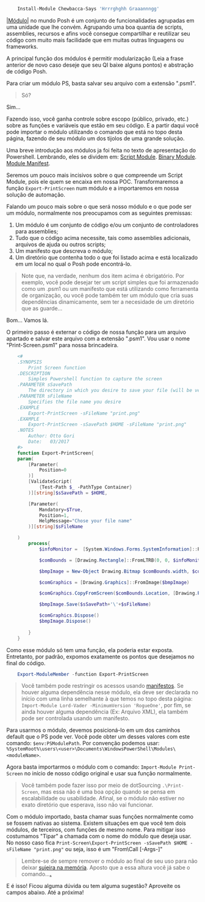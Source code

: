 ~~~powershell
    Install-Module Chewbacca-Says 'Hrrrghghh Graaannngg'
~~~

[|Módulo|](https://educacao.uol.com.br/disciplinas/matematica/modulo-ou-valor-absoluto-calculando-o-modulo.htm) no mundo Posh é um conjunto de funcionalidades agrupadas em uma unidade que lhe convém. Agrupando uma boa quantia de scripts, assemblies, recursos e afins você consegue compartilhar e reutilizar seu código com muito mais facilidade que em muitas outras linguagens ou frameworks.

A principal função dos módulos é permitir modularização (Leia a frase anterior de novo caso deseje que seu QI baixe alguns pontos) e abstração de código Posh.

Para criar um módulo PS, basta salvar seu arquivo com a extensão ".psm1".

>Só?

Sim...

Fazendo isso, você ganha controle sobre escopo (público, privado, etc.) sobre as funções e variáveis que estão em seu código. E a partir daqui você pode importar o módulo utilizando o comando que está no topo desta página, fazendo de seu módulo um dos tijolos de uma grande solução.

Uma breve introdução aos módulos ja foi feita no texto de apresentação do Powershell. Lembrando, eles se dividem em:
[Script Module](https://msdn.microsoft.com/en-us/library/dd878340(v=vs.85).aspx).
[Binary Module](https://msdn.microsoft.com/en-us/library/dd878342(v=vs.85).aspx).
[Module Manifest](https://msdn.microsoft.com/en-us/library/dd878337(v=vs.85).aspx). 

Seremos um pouco mais incisivos sobre o que compreende um Script Module, pois ele quem se encaixa em nossa POC. Transformaremos a função `Export-PrintScreen` num módulo e a importaremos em nossa solução de automação.

Falando um pouco mais sobre o que será nosso módulo e o que pode ser um módulo, normalmente nos preocupamos com as seguintes premissas:
1. Um módulo é um conjunto de código e/ou um conjunto de controladores para assemblies;
2. Tudo que o código acima necessite, tais como assemblies adicionais, arquivos de ajuda ou outros scripts;
3. Um manifesto que descreva o módulo;
4. Um diretório que contenha todo o que foi listado acima e está localizado em um local no qual o Posh pode encontrá-lo.

>Note que, na verdade, nenhum dos item acima é obrigatório. Por exemplo, você pode desejar ter um script simples que foi armazenado como um .psm1 ou um manifesto que está utilizando como ferramenta de organização, ou você pode também ter um módulo que cria suas dependências dinamicamente, sem ter a necesidade de um diretório que as guarde...

Bom... Vamos lá.

O primeiro passo é externar o código de nossa função para um arquivo apartado e salvar este arquivo com a extensão ".psm1". Vou usar o nome "Print-Screen.psm1" para nossa brincadeira.

~~~powershell
    <#
    .SYNOPSIS
        Print Screen function
    .DESCRIPTION
        Simples Powershell function to capture the screen
    .PARAMETER sSavePath
        The directory in which you desire to save your file (will be verified using Test-Path)
    .PARAMETER sFileName
        Specifies the file name you desire
    .EXAMPLE
        Export-PrintScreen -sFileName "print.png"
    .EXAMPLE
        Export-PrintScreen -sSavePath $HOME -sFileName "print.png"
    .NOTES
        Author: Otto Gori
        Date:   03/2017    
    #>
    function Export-PrintScreen{
    param(
        [Parameter(
            Position=0
        )]
        [ValidateScript(
            {Test-Path $_ -PathType Container}
        )][string]$sSavePath = $HOME,

        [Parameter(
            Mandatory=$True, 
            Position=1,
            HelpMessage="Chose your file name"
        )][string]$sFileName

    )
        process{
            $infoMonitor =  [System.Windows.Forms.SystemInformation]::PrimaryMonitorSize

            $comBounds = [Drawing.Rectangle]::FromLTRB(0, 0, $infoMonitor.Width, $infoMonitor.Height)

            $bmpImage = New-Object Drawing.Bitmap $comBounds.width, $comBounds.height

            $comGraphics = [Drawing.Graphics]::FromImage($bmpImage)

            $comGraphics.CopyFromScreen($comBounds.Location, [Drawing.Point]::Empty, $comBounds.size)

            $bmpImage.Save($sSavePath+'\'+$sFileName)

            $comGraphics.Dispose()
            $bmpImage.Dispose()
        
        }
    }
~~~ 

Como esse módulo só tem uma função, ela poderia estar exposta. Entretanto, por padrão, expomos exatamente os pontos que desejamos no final do código.

~~~powershell
    Export-ModuleMember -function Export-PrintScreen
~~~

>Você também pode restringir os acessos usando [manifestos](https://msdn.microsoft.com/en-us/library/dd878337(v=vs.85).aspx). Se houver alguma dependência nesse módulo, ela deve ser declarada no início com uma linha semelhante à que temos no topo desta página: `Import-Module Lord-Vader -MinimumVersion 'RogueOne'`, por fim, se ainda houver alguma dependência (Ex: Arquivo XML), ela também pode ser controlada usando um manifesto.

Para usarmos o módulo, devemos posicioná-lo em um dos caminhos default que o PS pode ver. Você pode obter um desses valores com este comando: `$env:PSModulePath`. Por convenção podemos usar: `%SystemRoot%\users\<user>\Documents\WindowsPowerShell\Modules\<moduleName>`.

Agora basta importarmos o módulo com o comando: `Import-Module Print-Screen` no início de nosso código original e usar sua função normalmente.

>Você também pode fazer isso por meio de dotSourcing `.\Print-Screen`, mas essa não é uma boa opção quando se pensa em escalabilidade ou usabilidade. Afinal, se o módulo não estiver no exato diretório que esperava, isso não vai funcionar.

Com o módulo importado, basta chamar suas funções normalmente como se fossem nativas ao sistema.
Existem situações em que você tem dois módulos, de terceiros, com funções de mesmo nome. Para mitigar isso costumamos "Tipar" a chamada com o nome do módulo que deseja usar. No nosso caso fica `Print-Screen\Export-PrintScreen -sSavePath $HOME -sFileName "print.png"` ou seja, isso é um "From<MODULE>\Call<Function> [-Args-]"

>Lembre-se de sempre remover o módulo ao final de seu uso para não deixar [sujeira na memória](https://img1.ibxk.com.br/2012/3/materias/52348152015113625.jpg?w=700). Aposto que a essa altura você já sabe o comando...[**.**](https://msdn.microsoft.com/en-us/powershell/reference/5.1/microsoft.powershell.core/remove-module)

E é isso! Ficou alguma dúvida ou tem alguma sugestão? Aproveite os campos abaixo. Até a próxima!
